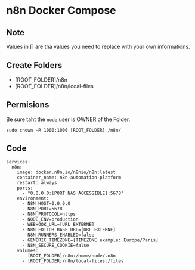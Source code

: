 # n8n Docker Compose

## Note
Values in [] are tha values you need to replace with your own informations.

## Create Folders
- [ROOT_FOLDER]/n8n
- [ROOT_FOLDER]/n8n/local-files

## Permisions
Be sure taht the `node` user is OWNER of the Folder. 

`sudo chown -R 1000:1000 [ROOT_FOLDER] /n8n/`


## Code
```
services:
  n8n:
    image: docker.n8n.io/n8nio/n8n:latest
    container_name: n8n-automation-platform
    restart: always
    ports:
      - "0.0.0.0:[PORT NAS ACCESSIBLE]:5678"
    environment:
      - N8N_HOST=0.0.0.0
      - N8N_PORT=5678
      - N8N_PROTOCOL=https
      - NODE_ENV=production
      - WEBHOOK_URL=[URL EXTERNE]
      - N8N_EDITOR_BASE_URL=[URL EXTERNE]
      - N8N_RUNNERS_ENABLED=false
      - GENERIC_TIMEZONE=[TIMEZONE example: Europe/Paris]
      - N8N_SECURE_COOKIE=false
    volumes:
      - [ROOT_FOLDER]/n8n:/home/node/.n8n
      - [ROOT_FOLDER]/n8n/local-files:/files
```